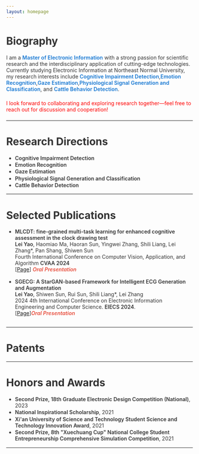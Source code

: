 ```yaml
---
layout: homepage
---
```


# Biography
I am a **<font color='#1677D2'> Master of Electronic Information</font>** with a strong passion for scientific research and the interdisciplinary application of cutting-edge technologies. Currently studying Electronic Information at Northeast Normal University, my research interests include **<font color='#1677D2'>Cognitive Impairment Detection</font>**,**<font color='#1677D2'>Emotion Recognition</font>**,**<font color='#1677D2'>Gaze Estimation</font>**,**<font color='#1677D2'>Physiological Signal Generation and Classification</font>**, and **<font color='#1677D2'>Cattle Behavior Detection</font>**.

<font color='red'>I look forward to collaborating and exploring research together—feel free to reach out for discussion and cooperation!</font>

***

# Research Directions
- **Cognitive Impairment Detection**
- **Emotion Recognition**
- **Gaze Estimation**
- **Physiological Signal Generation and Classification**
- **Cattle Behavior Detection**

***


# Selected Publications

- **MLCDT: fine-grained multi-task learning for enhanced cognitive assessment in the clock drawing test**
  <br>
  **Lei Yao**, Haomiao Ma, Haoran Sun, Yingwei Zhang, Shili Liang, Lei Zhang*, Pan Shang, Shiwen Sun
  <br>
   Fourth International Conference on Computer Vision, Application, and Algorithm **CVAA 2024**
  <br>
  [[Page](https://www.spiedigitallibrary.org/conference-proceedings-of-spie/13486/134860K/MLCDT--fine-grained-multi-task-learning-for-enhanced-cognitive/10.1117/12.3055764.short#:~:text=MLCDT%20integrates%20image%20pre-training%20models%20with%20a%20multi-task,constructs%20a%20final%20diagnostic%20support%20model%20through%20scientifically)] <strong><i style="color:#e74d3c">Oral Presentation</i></strong>
  <div style="height:1em" />
- **SGECG: A StarGAN-based Framework for Intelligent ECG Generation and Augmentation**
  <br>
  **Lei Yao**, Shiwen Sun, Rui Sun, Shili Liang*, Lei Zhang
  <br>
  2024 4th International Conference on Electronic Information Engineering and Computer Science. **EIECS 2024**.
  <br>
  [[Page](https://ieeexplore.ieee.org/xpl/conhome/10799922/proceeding)]<strong><i style="color:#e74d3c">Oral Presentation</i></strong>
  <div style="height:1em" />

***

# Patents


***


# Honors and Awards

- **Second Prize, 18th Graduate Electronic Design Competition (National)**, 2023
- **National Inspirational Scholarship**, 2021
- **Xi'an University of Science and Technology Student Science and Technology Innovation Award**, 2021
- **Second Prize, 8th "Xuechuang Cup" National College Student Entrepreneurship Comprehensive Simulation Competition**, 2021


***


<script>
var _hmt = _hmt || [];
(function() {
  var hm = document.createElement("script");
  hm.src = "https://hm.baidu.com/hm.js?e65e40065b1673fb2d43f64d90aed14d";
  var s = document.getElementsByTagName("script")[0]; 
  s.parentNode.insertBefore(hm, s);
})();
</script>

<style type="text/css">
  body{
    color:rgb(51, 51, 51);
  }
  p {
    margin: 0 0 1.5em 0;
  }
  li{
    padding-bottom: 0.1em;
  }
  strong{
    font-weight: 600;
  }
  b{
    font-weight: 600;
    color:rgb(22, 119, 210);
  }
</style>